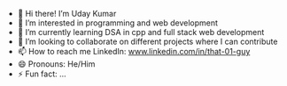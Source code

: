 - 👋 Hi there! I’m Uday Kumar
- 👀 I’m interested in programming and web development 
- 🌱 I’m currently learning DSA in cpp and full stack web development
- 💞️ I’m looking to collaborate on different projects where I can contribute
- 📫 How to reach me  LinkedIn: www.linkedin.com/in/that-01-guy
- 😄 Pronouns: He/Him
- ⚡ Fun fact: ...

<!---
Uday2k5/Uday2k5 is a ✨ special ✨ repository because its `README.md` (this file) appears on your GitHub profile.
You can click the Preview link to take a look at your changes.
--->

